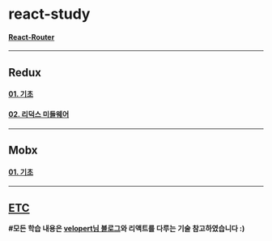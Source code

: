 # react-study
#### [React-Router](https://github.com/siminkyung/react-study/tree/master/React-Router)

---

## Redux
#### [01. 기초](https://github.com/siminkyung/react-study/tree/master/Redux/)
#### [02. 리덕스 미들웨어](https://github.com/siminkyung/react-study/tree/master/Redux_Middleware)

---

## Mobx
#### [01. 기초](https://github.com/siminkyung/react-study/tree/master/Mobx)

---
## [ETC](https://github.com/siminkyung/react-study/tree/master/Mobx)

**#모든 학습 내용은 [velopert님 블로그](https://velopert.com/)와 리액트를 다루는 기술 참고하였습니다 :)**
